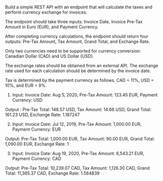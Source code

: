 Build a simple REST API with an endpoint that will calculate the taxes and perform currency exchange for invoices. 

The endpoint should take three inputs: 
	Invoice Date, 
	Invoice Pre-Tax Amount in Euro (EUR), and 
	Payment Currency. 
	
After completing currency calculations, the endpoint should return four outputs: 
	Pre-Tax Amount, 
	Tax Amount, 
	Grand Total, 
	and Exchange Rate.

Only two currencies need to be supported for currency conversion: 
	Canadian Dollar (CAD) and 
	US Dollar (USD). 

The exchange rates should be obtained from an external API. 
The exchange rate used for each calculation should be determined by the invoice date.

Tax is determined by the payment currency as follows. 
	CAD = 11%, 
	USD = 10%, and 
	EUR = 9%.


1.	Input: 
Invoice Date: Aug 5, 2020, 
Pre-Tax Amount: 123.45 EUR, 
Payment Currency: USD

Output : 
	Pre-Tax Total: 146.57 USD, 
	Tax Amount: 14.66 USD, 
	Grand Total: 161.23 USD, 
	Exchange Rate: 1.187247


2.	Input: 
Invoice Date: Jul 12, 2019, 
Pre-Tax Amount: 1,000.00 EUR, 
Payment Currency: EUR

Output: 
	Pre-Tax Total: 1,000.00 EUR, 
	Tax Amount: 90.00 EUR, 
	Grand Total: 1,090.00 EUR, 
	Exchange Rate: 1



3.	Input: 
Invoice Date: Aug 19, 2020, 
Pre-Tax Amount: 6,543.21 EUR, 
Payment Currency: CAD

Output: 
	Pre-Tax Total: 10,239.07 CAD, 
	Tax Amount: 1,126.30 CAD, 
	Grand Total: 11,365.37 CAD, 
	Exchange Rate: 1.564839
